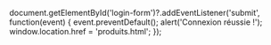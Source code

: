 document.getElementById('login-form')?.addEventListener('submit', function(event) {
    event.preventDefault();
    alert('Connexion réussie !');
    window.location.href = 'produits.html';
});
